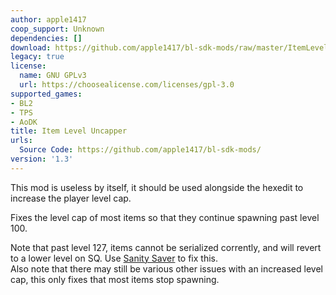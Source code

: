 ```yaml
---
author: apple1417
coop_support: Unknown
dependencies: []
download: https://github.com/apple1417/bl-sdk-mods/raw/master/ItemLevelUncapper/ItemLevelUncapper.zip
legacy: true
license:
  name: GNU GPLv3
  url: https://choosealicense.com/licenses/gpl-3.0
supported_games:
- BL2
- TPS
- AoDK
title: Item Level Uncapper
urls:
  Source Code: https://github.com/apple1417/bl-sdk-mods/
version: '1.3'
---
```

This mod is useless by itself, it should be used alongside the hexedit to increase the player level cap.

Fixes the level cap of most items so that they continue spawning past level 100.

Note that past level 127, items cannot be serialized corrently, and will revert to a lower level on SQ. Use [Sanity Saver](/mods/SanitySaver) to fix this.    
Also note that there may still be various other issues with an increased level cap, this only fixes that most items stop spawning.